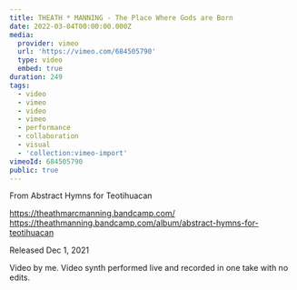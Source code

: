 ```yaml
---
title: THEATH * MANNING - The Place Where Gods are Born
date: 2022-03-04T00:00:00.000Z
media:
  provider: vimeo
  url: 'https://vimeo.com/684505790'
  type: video
  embed: true
duration: 249
tags:
  - video
  - vimeo
  - video
  - vimeo
  - performance
  - collaboration
  - visual
  - 'collection:vimeo-import'
vimeoId: 684505790
public: true
---
```

From Abstract Hymns for Teotihuacan

https://theathmarcmanning.bandcamp.com/
https://theathmanning.bandcamp.com/album/abstract-hymns-for-teotihuacan

Released Dec 1, 2021

Video by me. Video synth performed live and recorded in one take with no edits.

<!-- Vimeo video: THEATH * MANNING - The Place Where Gods are Born -->
<!-- Duration: 4:09 -->
<!-- Created: 2022-03-04 -->

<ClientOnly>
  <WorkbookViewer />
</ClientOnly>

<script setup>
import WorkbookViewer from "../../.vitepress/theme/components/workbook/WorkbookViewer.vue";
</script>
